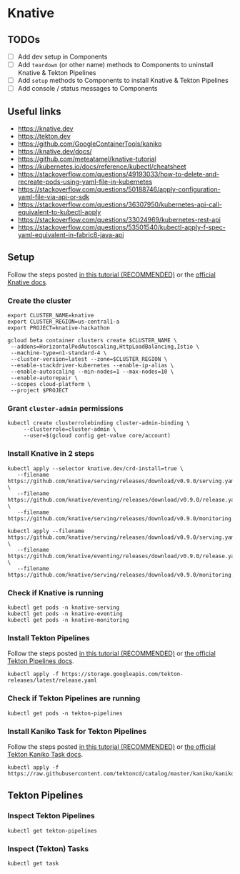 # Knative

## TODOs

- [ ] Add dev setup in Components
- [ ] Add `teardown` (or other name) methods to Components to uninstall Knative & Tekton Pipelines
- [ ] Add `setup` methods to Components to install Knative & Tekton Pipelines
- [ ] Add console / status messages to Components

## Useful links

- https://knative.dev
- https://tekton.dev
- https://github.com/GoogleContainerTools/kaniko
- https://knative.dev/docs/
- https://github.com/meteatamel/knative-tutorial
- https://kubernetes.io/docs/reference/kubectl/cheatsheet
- https://stackoverflow.com/questions/49193033/how-to-delete-and-recreate-pods-using-yaml-file-in-kubernetes
- https://stackoverflow.com/questions/50188746/apply-configuration-yaml-file-via-api-or-sdk
- https://stackoverflow.com/questions/36307950/kubernetes-api-call-equivalent-to-kubectl-apply
- https://stackoverflow.com/questions/33024969/kubernetes-rest-api
- https://stackoverflow.com/questions/53501540/kubectl-apply-f-spec-yaml-equivalent-in-fabric8-java-api

## Setup

Follow the steps posted [in this tutorial (RECOMMENDED)](https://github.com/meteatamel/knative-tutorial/blob/master/README.md) or the [official Knative docs](https://knative.dev/docs/install/).

### Create the cluster

```
export CLUSTER_NAME=knative
export CLUSTER_REGION=us-central1-a
export PROJECT=knative-hackathon
```

```
gcloud beta container clusters create $CLUSTER_NAME \
 --addons=HorizontalPodAutoscaling,HttpLoadBalancing,Istio \
 --machine-type=n1-standard-4 \
 --cluster-version=latest --zone=$CLUSTER_REGION \
 --enable-stackdriver-kubernetes --enable-ip-alias \
 --enable-autoscaling --min-nodes=1 --max-nodes=10 \
 --enable-autorepair \
 --scopes cloud-platform \
 --project $PROJECT
```

### Grant `cluster-admin` permissions

```
kubectl create clusterrolebinding cluster-admin-binding \
     --clusterrole=cluster-admin \
     --user=$(gcloud config get-value core/account)
```

### Install Knative in 2 steps

```
kubectl apply --selector knative.dev/crd-install=true \
   --filename https://github.com/knative/serving/releases/download/v0.9.0/serving.yaml \
   --filename https://github.com/knative/eventing/releases/download/v0.9.0/release.yaml \
   --filename https://github.com/knative/serving/releases/download/v0.9.0/monitoring.yaml
```

```
kubectl apply --filename https://github.com/knative/serving/releases/download/v0.9.0/serving.yaml \
   --filename https://github.com/knative/eventing/releases/download/v0.9.0/release.yaml \
   --filename https://github.com/knative/serving/releases/download/v0.9.0/monitoring.yaml
```

### Check if Knative is running

```
kubectl get pods -n knative-serving
kubectl get pods -n knative-eventing
kubectl get pods -n knative-monitoring
```

### Install Tekton Pipelines

Follow the steps posted [in this tutorial (RECOMMENDED)](https://github.com/meteatamel/knative-tutorial/blob/7a54149cd71794e5a02b63a296cbbc633ecb1340/docs/11-hellotekton.md#install-tekton-pipelines) or [the official Tekton Pipelines docs](https://github.com/tektoncd/pipeline/blob/master/docs/install.md).

```
kubectl apply -f https://storage.googleapis.com/tekton-releases/latest/release.yaml
```

### Check if Tekton Pipelines are running

```
kubectl get pods -n tekton-pipelines
```

### Install Kaniko Task for Tekton Pipelines

Follow the steps posted [in this tutorial (RECOMMENDED)](https://github.com/meteatamel/knative-tutorial/blob/7a54149cd71794e5a02b63a296cbbc633ecb1340/docs/14-tekton-kanikotaskbuild.md#install-kaniko-task) or [the official Tekton Kaniko Task docs](https://github.com/tektoncd/catalog/tree/master/kaniko).

```
kubectl apply -f https://raw.githubusercontent.com/tektoncd/catalog/master/kaniko/kaniko.yaml
```

## Tekton Pipelines

### Inspect Tekton Pipelines

```
kubectl get tekton-pipelines
```

### Inspect (Tekton) Tasks

```
kubectl get task
```
